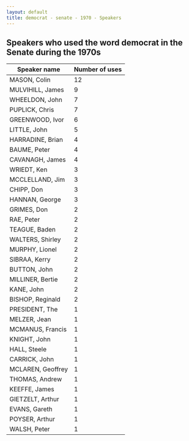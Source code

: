 ```yaml
---
layout: default
title: democrat - senate - 1970 - Speakers
---
```

## Speakers who used the word **democrat** in the Senate during the 1970s

| Speaker name | Number of uses |
|--------------|----------------|
|MASON, Colin|12|
|MULVIHILL, James|9|
|WHEELDON, John|7|
|PUPLICK, Chris|7|
|GREENWOOD, Ivor|6|
|LITTLE, John|5|
|HARRADINE, Brian|4|
|BAUME, Peter|4|
|CAVANAGH, James|4|
|WRIEDT, Ken|3|
|MCCLELLAND, Jim|3|
|CHIPP, Don|3|
|HANNAN, George|3|
|GRIMES, Don|2|
|RAE, Peter|2|
|TEAGUE, Baden|2|
|WALTERS, Shirley|2|
|MURPHY, Lionel|2|
|SIBRAA, Kerry|2|
|BUTTON, John|2|
|MILLINER, Bertie|2|
|KANE, John|2|
|BISHOP, Reginald|2|
|PRESIDENT, The|1|
|MELZER, Jean|1|
|MCMANUS, Francis|1|
|KNIGHT, John|1|
|HALL, Steele|1|
|CARRICK, John|1|
|MCLAREN, Geoffrey|1|
|THOMAS, Andrew|1|
|KEEFFE, James|1|
|GIETZELT, Arthur|1|
|EVANS, Gareth|1|
|POYSER, Arthur|1|
|WALSH, Peter|1|
